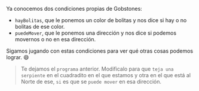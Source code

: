 <gs-attire attire-url="https://raw.githubusercontent.com/MumukiProject/mumuki-guia-gobstones-repeticion-condicional-ii-kids/master/assets/attires/config_1538410692480.json"></gs-attire>

<gs-toolbox toolbox-url="https://raw.githubusercontent.com/MumukiProject/mumuki-guia-gobstones-repeticion-condicional-ii-kids/master/assets/toolbox.xml">
</gs-toolbox>

Ya conocemos dos condiciones propias de Gobstones:

* `hayBolitas`, que le ponemos un color de bolitas y nos dice si hay o no bolitas de ese color.
* `puedeMover`, que le ponemos una dirección y nos dice si podemos movernos o no en esa dirección. 

Sigamos jugando con estas condiciones para ver qué otras cosas podemos lograr. :smile:

> Te dejamos el `programa` anterior. Modificalo para que `teja una serpiente` en el cuadradito en el que estamos y otra en el que está al Norte de ese, `si` es que se `puede mover` en esa dirección. 

